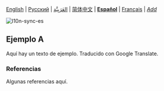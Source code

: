 [English](README.md) | [Русский](README-ru.md) | [العَرَبِيَّة](README-ar.md) | [简体中文](README-zh-Hans.md) | **[Español](README-es.md)** | [Français](README-fr.md) | *[Add](https://github.com/markdown-localization/markdown-localization-spec#workflow)* <!-- @l10n:h -->

<!-- @l10n:ignore start -->
![l10n-sync-es](https://github.com/markdown-localization/markdown-localization-spec/workflows/l10n-sync-es/badge.svg)
<!-- @l10n:ignore end -->

<!-- @l10n:p
## Example A

Here is a text of example.
@l10n:p -->
## Ejemplo A

Aquí hay un texto de ejemplo. Traducido con Google Translate.

<!-- @l10n:p
### References

Some references here.
@l10n:p -->
### Referencias

Algunas referencias aquí.
